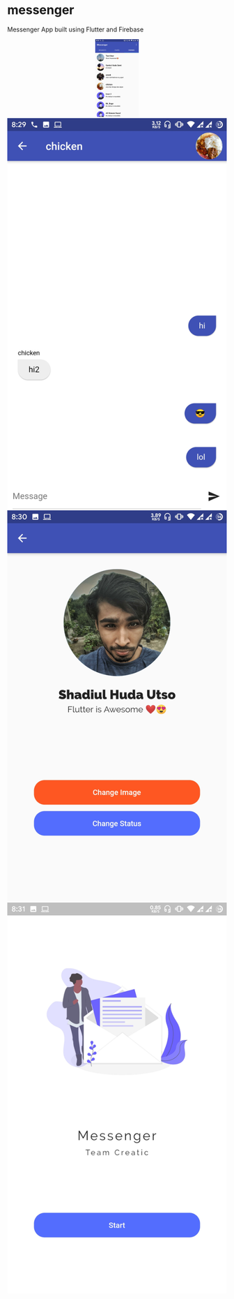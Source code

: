 # messenger

Messenger App built using Flutter and Firebase

 <div align="center">
    <img width='100' src="/Screenshot (1).jpg"</img>
    <img src="/Screenshot (2).jpg"</img>
    <img src="/Screenshot (3).jpg"</img>
    <img src="/Screenshot (4).jpg"</img>
</div>
